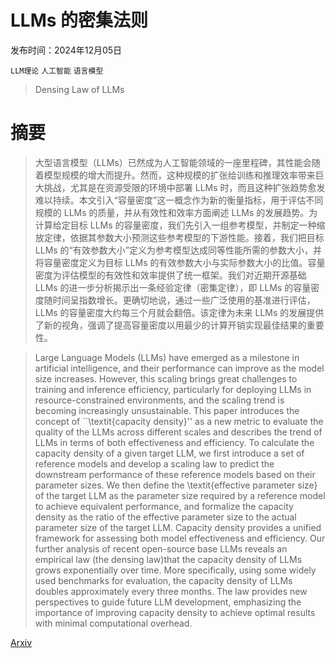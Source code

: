 # LLMs 的密集法则

发布时间：2024年12月05日

`LLM理论` `人工智能` `语言模型`

> Densing Law of LLMs

# 摘要

> 大型语言模型（LLMs）已然成为人工智能领域的一座里程碑，其性能会随着模型规模的增大而提升。然而，这种规模的扩张给训练和推理效率带来巨大挑战，尤其是在资源受限的环境中部署 LLMs 时，而且这种扩张趋势愈发难以持续。本文引入“容量密度”这一概念作为新的衡量指标，用于评估不同规模的 LLMs 的质量，并从有效性和效率方面阐述 LLMs 的发展趋势。为计算给定目标 LLMs 的容量密度，我们先引入一组参考模型，并制定一种缩放定律，依据其参数大小预测这些参考模型的下游性能。接着，我们把目标 LLMs 的“有效参数大小”定义为参考模型达成同等性能所需的参数大小，并将容量密度定义为目标 LLMs 的有效参数大小与实际参数大小的比值。容量密度为评估模型的有效性和效率提供了统一框架。我们对近期开源基础 LLMs 的进一步分析揭示出一条经验定律（密集定律），即 LLMs 的容量密度随时间呈指数增长。更确切地说，通过一些广泛使用的基准进行评估，LLMs 的容量密度大约每三个月就会翻倍。该定律为未来 LLMs 的发展提供了新的视角，强调了提高容量密度以用最少的计算开销实现最佳结果的重要性。

> Large Language Models (LLMs) have emerged as a milestone in artificial intelligence, and their performance can improve as the model size increases. However, this scaling brings great challenges to training and inference efficiency, particularly for deploying LLMs in resource-constrained environments, and the scaling trend is becoming increasingly unsustainable. This paper introduces the concept of ``\textit{capacity density}'' as a new metric to evaluate the quality of the LLMs across different scales and describes the trend of LLMs in terms of both effectiveness and efficiency. To calculate the capacity density of a given target LLM, we first introduce a set of reference models and develop a scaling law to predict the downstream performance of these reference models based on their parameter sizes. We then define the \textit{effective parameter size} of the target LLM as the parameter size required by a reference model to achieve equivalent performance, and formalize the capacity density as the ratio of the effective parameter size to the actual parameter size of the target LLM. Capacity density provides a unified framework for assessing both model effectiveness and efficiency. Our further analysis of recent open-source base LLMs reveals an empirical law (the densing law)that the capacity density of LLMs grows exponentially over time. More specifically, using some widely used benchmarks for evaluation, the capacity density of LLMs doubles approximately every three months. The law provides new perspectives to guide future LLM development, emphasizing the importance of improving capacity density to achieve optimal results with minimal computational overhead.

[Arxiv](https://arxiv.org/abs/2412.04315)